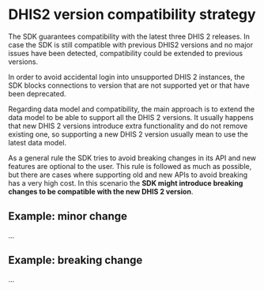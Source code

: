 # DHIS2 version compatibility strategy

<!--DHIS2-SECTION-ID:compatibility_strategy-->

The SDK guarantees compatibility with the latest three DHIS 2 releases. In case the SDK is still compatible with previous DHIS2 versions and no major issues have been detected, compatibility could be extended to previous versions.

In order to avoid accidental login into unsupported DHIS 2 instances, the SDK blocks connections to version that are not supported yet or that have been deprecated.

Regarding data model and compatibility, the main approach is to extend the data model to be able to support all the DHIS 2 versions. It usually happens that new DHIS 2 versions introduce extra functionality and do not remove existing one, so supporting a new DHIS 2 version usually mean to use the latest data model.

As a general rule the SDK tries to avoid breaking changes in its API and new features are optional to the user. This rule is followed as much as possible, but there are cases where supporting old and new APIs to avoid breaking has a very high cost. In this scenario the **SDK might introduce breaking changes to be compatible with the new DHIS 2 version**.

## Example: minor change

...

## Example: breaking change

...
